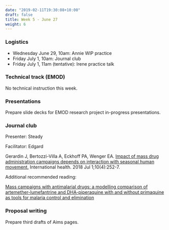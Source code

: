 ```yaml
---
date: "2019-02-11T19:30:08+10:00"
draft: false
title: Week 5 - June 27
weight: 6
---
```


<!--more-->

### Logistics

- Wednesday June 29, 10am: Annie WIP practice
- Friday July 1, 10am: Journal club
- Friday July 1, 11am (tentative): Irene practice talk

### Technical track (EMOD)

No technical instruction this week.

### Presentations

Prepare slide decks for EMOD research project in-progress presentations.

### Journal club

Presenter: Steady

Facilitator: Edgard

Gerardin J, Bertozzi-Villa A, Eckhoff PA, Wenger EA. [Impact of mass drug administration campaigns depends on interaction with seasonal human movement.](https://academic.oup.com/inthealth/article/10/4/252/4965024?login=true) International health. 2018 Jul 1;10(4):252-7.

Additional recommended reading:

[Mass campaigns with antimalarial drugs: a modelling comparison of artemether-lumefantrine and DHA-piperaquine with and without primaquine as tools for malaria control and elimination](https://bmcinfectdis.biomedcentral.com/articles/10.1186/s12879-015-0887-y)

### Proposal writing

Prepare third drafts of Aims pages.